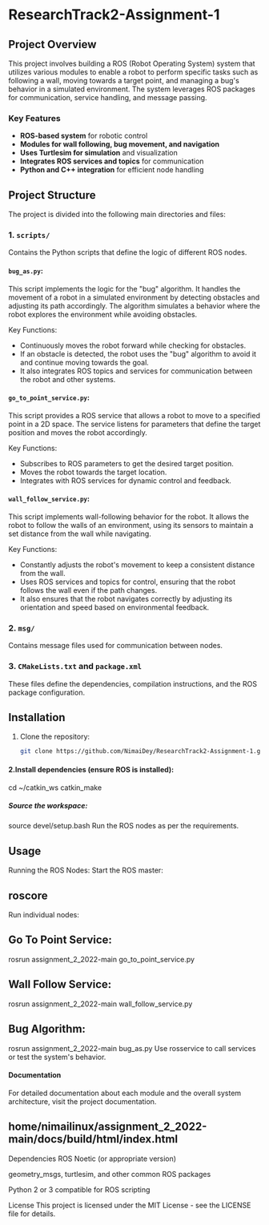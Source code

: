 # ResearchTrack2-Assignment-1

## Project Overview

This project involves building a ROS (Robot Operating System) system that utilizes various modules to enable a robot to perform specific tasks such as following a wall, moving towards a target point, and managing a bug's behavior in a simulated environment. The system leverages ROS packages for communication, service handling, and message passing.

### Key Features
- **ROS-based system** for robotic control
- **Modules for wall following, bug movement, and navigation**
- **Uses Turtlesim for simulation** and visualization
- **Integrates ROS services and topics** for communication
- **Python and C++ integration** for efficient node handling

## Project Structure

The project is divided into the following main directories and files:

### 1. `scripts/`
Contains the Python scripts that define the logic of different ROS nodes.

#### **`bug_as.py`**:
This script implements the logic for the "bug" algorithm. It handles the movement of a robot in a simulated environment by detecting obstacles and adjusting its path accordingly. The algorithm simulates a behavior where the robot explores the environment while avoiding obstacles.

Key Functions:
- Continuously moves the robot forward while checking for obstacles.
- If an obstacle is detected, the robot uses the "bug" algorithm to avoid it and continue moving towards the goal.
- It also integrates ROS topics and services for communication between the robot and other systems.

#### **`go_to_point_service.py`**:
This script provides a ROS service that allows a robot to move to a specified point in a 2D space. The service listens for parameters that define the target position and moves the robot accordingly.

Key Functions:
- Subscribes to ROS parameters to get the desired target position.
- Moves the robot towards the target location.
- Integrates with ROS services for dynamic control and feedback.

#### **`wall_follow_service.py`**:
This script implements wall-following behavior for the robot. It allows the robot to follow the walls of an environment, using its sensors to maintain a set distance from the wall while navigating.

Key Functions:
- Constantly adjusts the robot's movement to keep a consistent distance from the wall.
- Uses ROS services and topics for control, ensuring that the robot follows the wall even if the path changes.
- It also ensures that the robot navigates correctly by adjusting its orientation and speed based on environmental feedback.

### 2. `msg/`
Contains message files used for communication between nodes.

### 3. `CMakeLists.txt` and `package.xml`
These files define the dependencies, compilation instructions, and the ROS package configuration.

## Installation

1. Clone the repository:
   ```bash
   git clone https://github.com/NimaiDey/ResearchTrack2-Assignment-1.git
#### 2.Install dependencies (ensure ROS is installed):
cd ~/catkin_ws
catkin_make
##### Source the workspace:

source devel/setup.bash
Run the ROS nodes as per the requirements.

## Usage
Running the ROS Nodes:
Start the ROS master:

## roscore
Run individual nodes:

## Go To Point Service:


rosrun assignment_2_2022-main go_to_point_service.py
## Wall Follow Service:


rosrun assignment_2_2022-main wall_follow_service.py
## Bug Algorithm:


rosrun assignment_2_2022-main bug_as.py
Use rosservice to call services or test the system's behavior.

#### Documentation
For detailed documentation about each module and the overall system architecture, visit the project documentation.
 ## home/nimailinux/assignment_2_2022-main/docs/build/html/index.html

Dependencies
ROS Noetic (or appropriate version)

geometry_msgs, turtlesim, and other common ROS packages

Python 2 or 3 compatible for ROS scripting

License
This project is licensed under the MIT License - see the LICENSE file for details.
